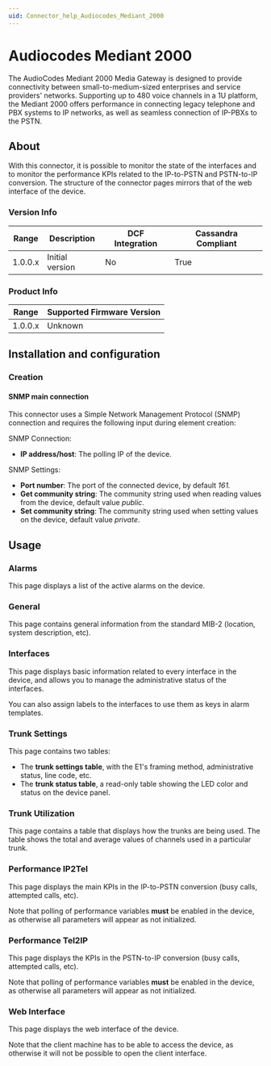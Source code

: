 ```yaml
---
uid: Connector_help_Audiocodes_Mediant_2000
---
```


# Audiocodes Mediant 2000

The AudioCodes Mediant 2000 Media Gateway is designed to provide connectivity between small-to-medium-sized enterprises and service providers' networks. Supporting up to 480 voice channels in a 1U platform, the Mediant 2000 offers performance in connecting legacy telephone and PBX systems to IP networks, as well as seamless connection of IP-PBXs to the PSTN.

## About

With this connector, it is possible to monitor the state of the interfaces and to monitor the performance KPIs related to the IP-to-PSTN and PSTN-to-IP conversion. The structure of the connector pages mirrors that of the web interface of the device.

### Version Info

| Range | Description | DCF Integration | Cassandra Compliant |
|------------------|-----------------|---------------------|-------------------------|
| 1.0.0.x          | Initial version | No                  | True                    |

### Product Info

| Range | Supported Firmware Version |
|------------------|-----------------------------|
| 1.0.0.x          | Unknown                     |

## Installation and configuration

### Creation

#### SNMP main connection

This connector uses a Simple Network Management Protocol (SNMP) connection and requires the following input during element creation:

SNMP Connection:

- **IP address/host**: The polling IP of the device.

SNMP Settings:

- **Port number**: The port of the connected device, by default *161.*
- **Get community string**: The community string used when reading values from the device, default value *public*.
- **Set community string**: The community string used when setting values on the device, default value *private*.

## Usage

### Alarms

This page displays a list of the active alarms on the device.

### General

This page contains general information from the standard MIB-2 (location, system description, etc).

### Interfaces

This page displays basic information related to every interface in the device, and allows you to manage the administrative status of the interfaces.

You can also assign labels to the interfaces to use them as keys in alarm templates.

### Trunk Settings

This page contains two tables:

- The **trunk settings table**, with the E1's framing method, administrative status, line code, etc.
- The **trunk status table**, a read-only table showing the LED color and status on the device panel.

### Trunk Utilization

This page contains a table that displays how the trunks are being used. The table shows the total and average values of channels used in a particular trunk.

### Performance IP2Tel

This page displays the main KPIs in the IP-to-PSTN conversion (busy calls, attempted calls, etc).

Note that polling of performance variables **must** be enabled in the device, as otherwise all parameters will appear as not initialized.

### Performance Tel2IP

This page displays the KPIs in the PSTN-to-IP conversion (busy calls, attempted calls, etc).

Note that polling of performance variables **must** be enabled in the device, as otherwise all parameters will appear as not initialized.

### Web Interface

This page displays the web interface of the device.

Note that the client machine has to be able to access the device, as otherwise it will not be possible to open the client interface.
